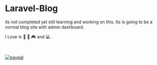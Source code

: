 # Laravel-Blog
its not completed yet still learning and working on this. Its is going to be a normal blog site with admin dashboard.

I Love :coffee: :watermelon: :lemon: :video_game: and :computer:.

<br>

[![paypal](https://www.paypalobjects.com/en_US/i/btn/btn_donateCC_LG.gif)](gauravagrawal855@gmail.com)
